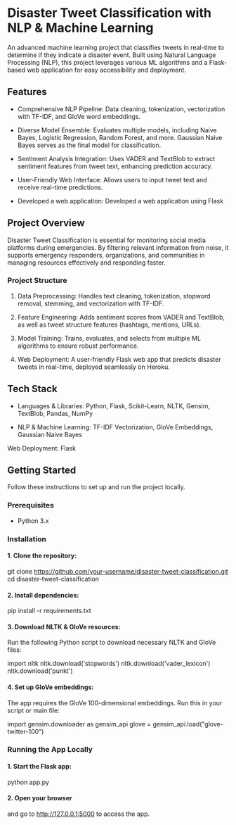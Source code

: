 # Disaster Tweet Classification with NLP & Machine Learning

An advanced machine learning project that classifies tweets in real-time to determine if they indicate a disaster event. Built using Natural Language Processing (NLP), this project leverages various ML algorithms and a Flask-based web application for easy accessibility and deployment.

##  Features

* Comprehensive NLP Pipeline: Data cleaning, tokenization, vectorization with TF-IDF, and GloVe word embeddings.

* Diverse Model Ensemble: Evaluates multiple models, including Naive Bayes, Logistic Regression, Random Forest, and more. Gaussian Naive Bayes serves as the final model for classification.

* Sentiment Analysis Integration: Uses VADER and TextBlob to extract sentiment features from tweet text, enhancing prediction accuracy.

* User-Friendly Web Interface: Allows users to input tweet text and receive real-time predictions.

* Developed a web application: Developed a web application using Flask

## Project Overview

Disaster Tweet Classification is essential for monitoring social media platforms during emergencies. By filtering relevant information from noise, it supports emergency responders, organizations, and communities in managing resources effectively and responding faster.

### Project Structure

1. Data Preprocessing: Handles text cleaning, tokenization, stopword removal, stemming, and vectorization with TF-IDF.

2. Feature Engineering: Adds sentiment scores from VADER and TextBlob, as well as tweet structure features (hashtags, mentions, URLs).

3. Model Training: Trains, evaluates, and selects from multiple ML algorithms to ensure robust performance.

4. Web Deployment: A user-friendly Flask web app that predicts disaster tweets in real-time, deployed seamlessly on Heroku.

##  Tech Stack

* Languages & Libraries: Python, Flask, Scikit-Learn, NLTK, Gensim, TextBlob, Pandas, NumPy

* NLP & Machine Learning: TF-IDF Vectorization, GloVe Embeddings, Gaussian Naive Bayes

Web Deployment: Flask

## Getting Started

Follow these instructions to set up and run the project locally.

### Prerequisites

* Python 3.x

### Installation

#### 1. Clone the repository:

git clone https://github.com/your-username/disaster-tweet-classification.git
cd disaster-tweet-classification

#### 2. Install dependencies:

pip install -r requirements.txt

#### 3. Download NLTK & GloVe resources:
Run the following Python script to download necessary NLTK and GloVe files:

import nltk
nltk.download('stopwords')
nltk.download('vader_lexicon')
nltk.download('punkt')

#### 4. Set up GloVe embeddings: 
The app requires the GloVe 100-dimensional embeddings. Run this in your script or main file:

import gensim.downloader as gensim_api
glove = gensim_api.load("glove-twitter-100")

### Running the App Locally

#### 1. Start the Flask app:
python app.py
#### 2. Open your browser
and go to http://127.0.0.1:5000 to access the app.

